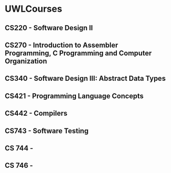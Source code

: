 # UWLCourses

## CS220 - Software Design II

## CS270 - Introduction to Assembler Programming, C Programming and Computer Organization

## CS340 - Software Design III: Abstract Data Types

## CS421 - Programming Language Concepts 

## CS442 - Compilers 

## CS743 - Software Testing 

## CS 744 - 

## CS 746 - 
